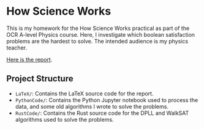 # How Science Works

This is my homework for the How Science Works practical as part of the OCR A-level Physics course. Here, I investigate which boolean satisfaction problems are the hardest to solve. The intended audience is my physics teacher.

[Here is the report](LaTeX/HowScienceWorks.pdf).

## Project Structure

- `LaTeX/`: Contains the LaTeX source code for the report.
- `PythonCode/`: Contains the Python Jupyter notebook used to process the data, and some old algorithms I wrote to solve the problems.
- `RustCode/`: Contains the Rust source code for the DPLL and WalkSAT algorithms used to solve the problems.